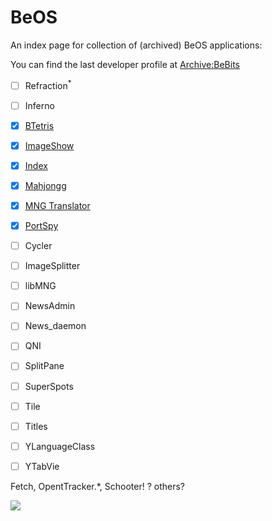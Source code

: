 # BeOS
An index page for collection of (archived) BeOS applications:

You can find the last developer profile at [Archive:BeBits](https://web.archive.org/web/20111210160253/http://bebits.com/devprofile/297)

- [ ] Refraction<sup>*</sup>
- [ ] Inferno
- [x] [BTetris](https://github.com/johntalton/BTetris)
- [x] [ImageShow](https://github.com/johntalton/ImageShow)
- [x] [Index](https://github.com/johntalton/Index)
- [x] [Mahjongg](https://github.com/johntalton/Mahjongg)
- [x] [MNG Translator](https://github.com/johntalton/MNGTranslator)
- [x] [PortSpy](https://github.com/johntalton/PortSpy)
- [ ] Cycler
- [ ] ImageSplitter
- [ ] libMNG
- [ ] NewsAdmin
- [ ] News_daemon
- [ ] QNI
- [ ] SplitPane
- [ ] SuperSpots
- [ ] Tile
- [ ] Titles
- [ ] YLanguageClass
- [ ] YTabVie


Fetch, OpentTracker.*, Schooter! ? others?

![](https://web.archive.org/web/20060225193701im_/http://www.bebits.com/get/web/297/ynop-small.gif)
